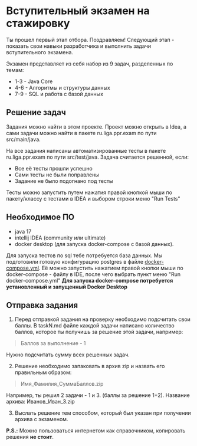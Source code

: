 # Вступительный экзамен на стажировку

Ты прошел первый этап отбора. Поздравляем!
Следующий этап - показать свои навыки разработчика и выполнить задачи вступительного экзамена.

Экзамен представляет из себя набор из 9 задач, разделенных по темам:
* 1-3 - Java Core
* 4-6 - Алгоритмы и структуры данных
* 7-9 - SQL и работа с базой данных

## Решение задач

Задания можно найти в этом проекте. 
Проект можно открыть в Idea, а сами задачи можно найти в пакете ru.liga.ppr.exam по пути src/main/java.

На все задания написаны автоматизированные тесты в пакете ru.liga.ppr.exam по пути src/test/java. 
Задача считается решенной, если:
* Все её тесты прошли успешно
* Сами тесты не были поправлены
* Задание не было подогнано под тесты

Тесты можно запустить путем нажатия правой кнопкой мыши по пакету/классу с тестами в IDEA и выбором строки меню "Run Tests"

## Необходимое ПО
* java 17
* intellij IDEA (community или ultimate)
* docker desktop (для запуска docker-compose с базой данных).

Для запуска тестов по sql тебе потребуется база данных.
Мы подготовили готовую конфигурацию postgres в файле [docker-compose.yml](docker-compose.yml).
Её можно запустить нажатием правой кнопки мыши по docker-compose - файлу в IDE, после чего выбрать пункт меню "Run docker-compose.yml"
**Для запуска docker-compose потребуется установленный и запущенный Docker Desktop**

## Отправка задания

1. Перед отправкой задания на проверку необходимо подсчитать свои баллы.
В taskN.md файле каждой задачи написано количество баллов, которое ты получишь за решение этой задачи, например:
> Баллов за выполнение - 1

Нужно подсчитать сумму всех решенных задач.

2. Решение необходимо запаковать в архив zip и назвать его правильным образом:
> Имя_Фамилия_СуммаБаллов.zip

Например, ты решил 2 задачи - 1 и 3. (баллы за решение 1+2).
Название архива: Иванов_Иван_3.zip

3. Выслать решение тем способом, который был указан при получении архива с экзаменом.

**P.S.:** Можно пользоваться интернетом как справочником, копировать решения **не стоит**.